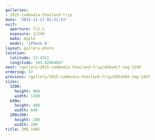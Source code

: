 ```yaml
---
galleries:
- 2015-cambodia-thailand-trip
date: '2015-11-17 02:31:53'
exif:
  aperture: f/2.2
  exposure: 1/249
  make: Apple
  model: 'iPhone 6'
layout: gallery-photo
location:
  latitude: 13.4351
  longitude: 103.92064667
next: /gallery/2015-cambodia-thailand-trip/a50adc7-img-1198
ordering: 57
previous: /gallery/2015-cambodia-thailand-trip/b93a40d-img-1467
sizes:
  1280:
    height: 960
    width: 1280
  640w:
    height: 480
    width: 640
  200x200:
    height: 200
    width: 200
title: IMG_1485
---
```


